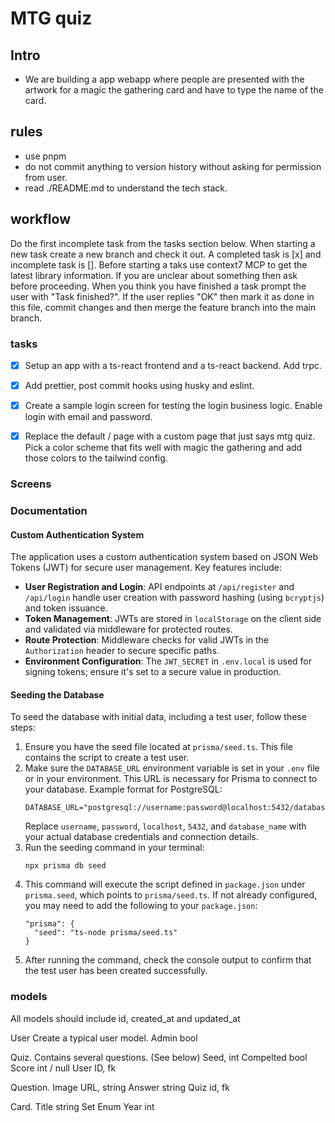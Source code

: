 # MTG quiz

## Intro

- We are building a app webapp where people are presented with the artwork for a magic the gathering card and have to type the name of the card.

## rules

- use pnpm
- do not commit anything to version history without asking for permission from user.
- read ./README.md to understand the tech stack.

## workflow

Do the first incomplete task from the tasks section below. When starting a new task create a new branch and check it out. A completed task is [x] and incomplete task is []. Before starting a taks use context7 MCP to get the latest library information. If you are unclear about something then ask before proceeding. When you think you have finished a task prompt the user with "Task finished?". If the user replies "OK" then mark it as done in this file, commit changes and then merge the feature branch into the main branch.

### tasks

- [x] Setup an app with a ts-react frontend and a ts-react backend. Add trpc.
- [x] Add prettier, post commit hooks using husky and eslint.
- [x] Create a sample login screen for testing the login business logic. Enable login with email and password.
- [x] Replace the default / page with a custom page that just says mtg quiz. Pick a color scheme that fits well with magic the gathering and add those colors to the tailwind config.



### Screens

### Documentation

#### Custom Authentication System

The application uses a custom authentication system based on JSON Web Tokens (JWT) for secure user management. Key features include:

- **User Registration and Login**: API endpoints at `/api/register` and `/api/login` handle user creation with password hashing (using `bcryptjs`) and token issuance.
- **Token Management**: JWTs are stored in `localStorage` on the client side and validated via middleware for protected routes.
- **Route Protection**: Middleware checks for valid JWTs in the `Authorization` header to secure specific paths.
- **Environment Configuration**: The `JWT_SECRET` in `.env.local` is used for signing tokens; ensure it's set to a secure value in production.

#### Seeding the Database

To seed the database with initial data, including a test user, follow these steps:

1. Ensure you have the seed file located at `prisma/seed.ts`. This file contains the script to create a test user.
2. Make sure the `DATABASE_URL` environment variable is set in your `.env` file or in your environment. This URL is necessary for Prisma to connect to your database. Example format for PostgreSQL:
   ```
   DATABASE_URL="postgresql://username:password@localhost:5432/database_name"
   ```
   Replace `username`, `password`, `localhost`, `5432`, and `database_name` with your actual database credentials and connection details.
3. Run the seeding command in your terminal:
   ```
   npx prisma db seed
   ```
4. This command will execute the script defined in `package.json` under `prisma.seed`, which points to `prisma/seed.ts`. If not already configured, you may need to add the following to your `package.json`:
   ```
   "prisma": {
     "seed": "ts-node prisma/seed.ts"
   }
   ```
5. After running the command, check the console output to confirm that the test user has been created successfully.

### models

All models should include id, created_at and updated_at

User
Create a typical user model.
Admin bool

Quiz.
Contains several questions. (See below)
Seed, int
Compelted bool
Score int / null
User ID, fk

Question.
Image URL, string
Answer string
Quiz id, fk

Card.
Title string
Set Enum
Year int
